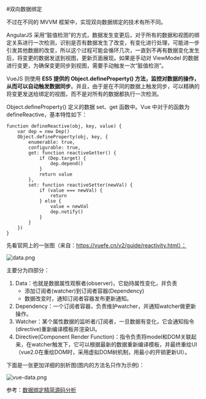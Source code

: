 #双向数据绑定

不过在不同的 MVVM 框架中，实现双向数据绑定的技术有所不同。

AngularJS 采用“脏值检测”的方式，数据发生变更后，对于所有的数据和视图的绑定关系进行一次检测，识别是否有数据发生了改变，有变化进行处理，可能进一步引发其他数据的改变，所以这个过程可能会循环几次，一直到不再有数据变化发生后，将变更的数据发送到视图，更新页面展现。如果是手动对 ViewModel 的数据进行变更，为确保变更同步到视图，需要手动触发一次“脏值检测”。

VueJS 则使用 **ES5 提供的 Object.defineProperty() 方法，监控对数据的操作，从而可以自动触发数据同步**。并且，由于是在不同的数据上触发同步，可以精确的将变更发送给绑定的视图，而不是对所有的数据都执行一次检测。

Object.defineProperty() 定义的数据 set、get 函数中。Vue 中对于的函数为 defineReactive，基本特性如下：
```
function defineReactive(obj, key, value) {
    var dep = new Dep()
    Object.defineProperty(obj, key, {
        enumerable: true,
        configurable: true,
        get: function reactiveGetter() {
            if (Dep.target) {
                dep.depend()
            }
            return value
        },
        set: function reactiveSetter(newVal) {
            if (value === newVal) {
                return
            } else {
                value = newVal
                dep.notify()
            }
        }
    })
}
```

先看官网上的一张图（来自：https://vuefe.cn/v2/guide/reactivity.html）：

![data.png](http://upload-images.jianshu.io/upload_images/25750-d9d1bcce709c8ac9.png?imageMogr2/auto-orient/strip%7CimageView2/2/w/1240)

主要分为四部分：
1. Data：也就是数据属性观察者(observer)，它劫持属性变化，并负责
    * 添加订阅者(watcher)到订阅者容器(Dependency)
    * 数据改变时，通知订阅者容器发布更新通知。
2. Dependency：一个订阅者容器，负责维护watcher，并通知watcher做更新操作。
3. Watcher：某个属性数据的监听者/订阅者，一旦数据有变化，它会通知指令(directive)重新编译模板并渲染UI。
4. Directive(Component Render Function)：指令负责将model和DOM关联起来，在watcher触发下，它可以根据最新的数据重新编译模板，并最终重绘UI（vue2.0在重绘DOM时，采用虚拟DOM树机制，用最小的开销更新UI）。

下面是一张更加详细的剖析图(图内的方法名只作为示例)：

![vue-data.png](http://upload-images.jianshu.io/upload_images/25750-ba656caece04472b.png?imageMogr2/auto-orient/strip%7CimageView2/2/w/1240)

参考：[数据绑定精简源码分析](https://github.com/luobotang/simply-vue)
